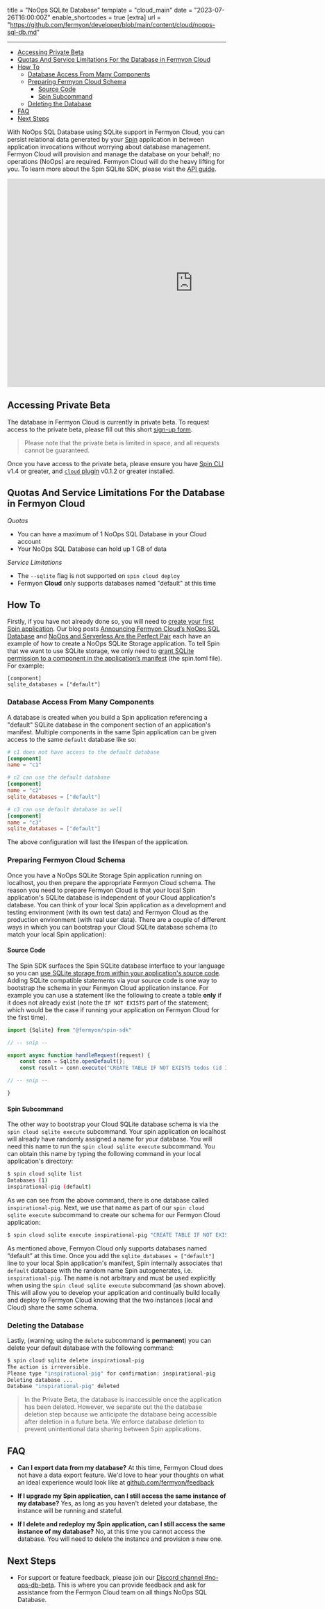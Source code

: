title = "NoOps SQLite Database"
template = "cloud_main"
date = "2023-07-26T16:00:00Z"
enable_shortcodes = true
[extra]
url = "https://github.com/fermyon/developer/blob/main/content/cloud/noops-sql-db.md"

---

- [Accessing Private Beta](#accessing-private-beta)
- [Quotas And Service Limitations For the Database in Fermyon Cloud](#quotas-and-service-limitations-for-the-database-in-fermyon-cloud)
- [How To](#how-to)
  - [Database Access From Many Components](#database-access-from-many-components)
  - [Preparing Fermyon Cloud Schema](#preparing-fermyon-cloud-schema)
    - [Source Code](#source-code)
    - [Spin Subcommand](#spin-subcommand)
  - [Deleting the Database](#deleting-the-database)
- [FAQ](#faq)
- [Next Steps](#next-steps)

With NoOps SQL Database using SQLite support in Fermyon Cloud, you can persist relational data generated by your [Spin](../spin/install.md) application in between application invocations without worrying about database management. Fermyon Cloud will provision and manage the database on your behalf; no operations (NoOps) are required. Fermyon Cloud will do the heavy lifting for you. To learn more about the Spin SQLite SDK, please visit the [API guide](../spin/sqlite-api-guide.md).

<iframe width="854" height="480" src="https://www.youtube.com/embed/buwr66oRPbU" title="YouTube video player" frameborder="0" allow="accelerometer; autoplay; clipboard-write; encrypted-media; gyroscope; picture-in-picture; web-share" allowfullscreen></iframe>

## Accessing Private Beta

The database in Fermyon Cloud is currently in private beta. To request access to the private beta, please fill out this short [sign-up form](https://fibsu0jcu2g.typeform.com/to/Brv12FI0#hubspot_utk=xxxxx&hubspot_page_name=xxxxx&hubspot_page_url=xxxxx).
 
> Please note that the private beta is limited in space, and all requests cannot be guaranteed. 

Once you have access to the private beta, please ensure you have [Spin CLI](./cli-reference.md) v1.4 or greater, and [`cloud` plugin](https://github.com/fermyon/cloud-plugin) v0.1.2 or greater installed. 

## Quotas And Service Limitations For the Database in Fermyon Cloud

*Quotas* 
* You can have a maximum of 1 NoOps SQL Database in your Cloud account
* Your NoOps SQL Database can hold up 1 GB of data

*Service Limitations*
* The `--sqlite` flag is not supported on `spin cloud deploy`
* Fermyon **Cloud** only supports databases named "default" at this time

## How To

Firstly, if you have not already done so, you will need to [create your first Spin application](https://developer.fermyon.com/spin/quickstart#create-your-first-application). Our blog posts [Announcing Fermyon Cloud’s NoOps SQL Database](https://www.fermyon.com/blog/announcing-noops-sql-db) and [NoOps and Serverless Are the Perfect Pair](https://www.fermyon.com/blog/noops-and-serverless-are-the-perfect-pair) each have an example of how to create a NoOps SQLite Storage application. To tell Spin that we want to use SQLite storage, we only need to [grant SQLite permission to a component in the application’s manifest]((https://developer.fermyon.com/spin/sqlite-api-guide#granting-sqlite-database-permissions-to-components)) (the spin.toml file). For example:

```
[component]
sqlite_databases = ["default"]
```

### Database Access From Many Components

A database is created when you build a Spin application referencing a "default" SQLite database in the component section of an application's manifest. Multiple components in the same Spin application can be given access to the same `default` database like so:

```toml
# c1 does not have access to the default database
[component]
name = "c1"

# c2 can use the default database
[component]
name = "c2"
sqlite_databases = ["default"]

# c3 can use default database as well
[component]
name = "c3"
sqlite_databases = ["default"]
```

The above configuration will last the lifespan of the application.

### Preparing Fermyon Cloud Schema

Once you have a NoOps SQLite Storage Spin application running on localhost, you then prepare the appropriate Fermyon Cloud schema. The reason you need to prepare Fermyon Cloud is that your local Spin application's SQLite database is independent of your Cloud application's database. You can think of your local Spin application as a development and testing environment (with its own test data) and Fermyon Cloud as the production environment (with real user data). There are a couple of different ways in which you can bootstrap your Cloud SQLite database schema (to match your local Spin application):

#### Source Code

The Spin SDK surfaces the Spin SQLite database interface to your language so you can [use SQLite storage from within your application's source code](https://developer.fermyon.com/spin/sqlite-api-guide#using-sqlite-storage-from-applications). Adding SQLite compatible statements via your source code is one way to bootstrap the schema in your Fermyon Cloud application instance. For example you can use a statement like the following to create a table **only** if it does not already exist (note the `IF NOT EXISTS` part of the statement; which would be the case if running your application on Fermyon Cloud for the first time).

```javascript
import {Sqlite} from "@fermyon/spin-sdk"

// -- snip --

export async function handleRequest(request) {
    const conn = Sqlite.openDefault();
    const result = conn.execute("CREATE TABLE IF NOT EXISTS todos (id INTEGER PRIMARY KEY AUTOINCREMENT,description TEXT NOT NULL,due_date DATE,starred BOOLEAN DEFAULT 0,is_completed BOOLEAN DEFAULT 0)");

// -- snip --

}
```
#### Spin Subcommand

The other way to bootstrap your Cloud SQLite database schema is via the `spin cloud sqlite execute` subcommand. Your spin application on localhost will already have randomly assigned a name for your database. You will need this name to run the `spin cloud sqlite execute` subcommand. You can obtain this name by typing the following command in your local application's directory:

<!-- @selectiveCpy -->

```bash
$ spin cloud sqlite list
Databases (1)
inspirational-pig (default)
```

As we can see from the above command, there is one database called `inspirational-pig`. Next, we use that name as part of our `spin cloud sqlite execute` subcommand to create our schema for our Fermyon Cloud application:

```bash
$ spin cloud sqlite execute inspirational-pig "CREATE TABLE IF NOT EXISTS todos (id INTEGER PRIMARY KEY AUTOINCREMENT,description TEXT NOT NULL,due_date DATE,starred BOOLEAN DEFAULT 0,is_completed BOOLEAN DEFAULT 0)"
```

As mentioned above, Fermyon Cloud only supports databases named “default” at this time. Once you add the `sqlite_databases = ["default"]` line to your local Spin application's manifest, Spin internally associates that `default` database with the random name Spin autogenerates, i.e. `inspirational-pig`. The name is not arbitrary and must be used explicitly when using the `spin cloud sqlite execute` subcommand (as shown above). This will allow you to develop your application and continually build locally and deploy to Fermyon Cloud knowing that the two instances (local and Cloud) share the same schema.

### Deleting the Database

Lastly, (warning; using the `delete` subcommand is **permanent**) you can delete your default database with the following command:

```bash
$ spin cloud sqlite delete inspirational-pig
The action is irreversible.
Please type "inspirational-pig" for confirmation: inspirational-pig
Deleting database ...
Database "inspirational-pig" deleted
```

> In the Private Beta, the database is inaccessible once the application has been deleted. However, we separate out the the database deletion step because we anticipate the database being accessible after deletion in a future beta. We enforce database deletion to prevent unintentional data sharing between Spin applications. 

## FAQ

- **Can I export data from my database?**
At this time, Fermyon Cloud does not have a data export feature. We'd love to hear your thoughts on what an ideal experience would look like at [github.com/fermyon/feedback](https://github.com/fermyon/feedback)

- **If I upgrade my Spin application, can I still access the same instance of my database?**
Yes, as long as you haven't deleted your database, the instance will be running and stateful. 

- **If I delete and redeploy my Spin application, can I still access the same instance of my database?**
No, at this time you cannot access the database. You will need to delete the instance and provision a new one. 

## Next Steps

* For support or feature feedback, please join our [Discord channel #no-ops-db-beta](https://discord.gg/XxkZvsya). This is where you can provide feedback and ask for assistance from the Fermyon Cloud team on all things NoOps SQL Database. 
